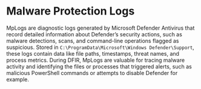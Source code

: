 # Malware Protection Logs

MpLogs are diagnostic logs generated by Microsoft Defender Antivirus that record detailed information about Defender’s security actions, such as malware detections, scans, and command-line operations flagged as suspicious. Stored in `C:\ProgramData\Microsoft\Windows Defender\Support`, these logs contain data like file paths, timestamps, threat names, and process metrics. During DFIR, MpLogs are valuable for tracing malware activity and identifying the files or processes that triggered alerts, such as malicious PowerShell commands or attempts to disable Defender for example. 

